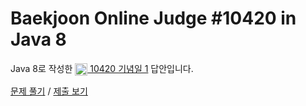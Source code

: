 # Baekjoon Online Judge #10420 in Java 8
Java 8로 작성한 [<img src="https://static.solved.ac/tier_small/4.svg" height="20" align="center">
10420 기념일 1](https://www.acmicpc.net/problem/10420) 답안입니다.

[문제 풀기](https://www.acmicpc.net/problem/10420) /
[제출 보기](https://www.acmicpc.net/source/86678793)
